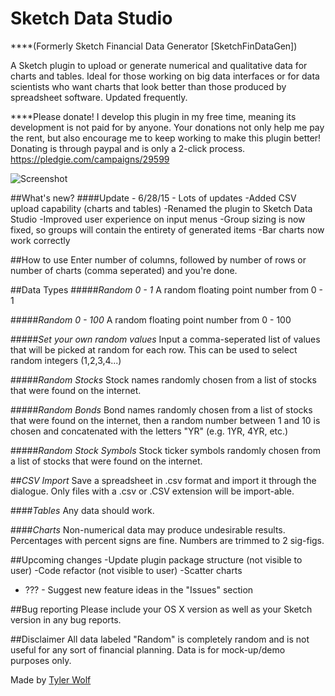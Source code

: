 Sketch Data Studio
==================

****(Formerly Sketch Financial Data Generator [SketchFinDataGen])

A Sketch plugin to upload or generate numerical and qualitative data for charts and tables. Ideal for those working on big data interfaces or for data scientists who want charts that look better than those produced by spreadsheet software. Updated frequently.

****Please donate!
I develop this plugin in my free time, meaning its development is not paid for by anyone. Your donations not only help me pay the rent, but also encourage me to keep working to make this plugin better! Donating is through paypal and is only a 2-click process.
https://pledgie.com/campaigns/29599

![Screenshot](/../screenshots/screenshots/screenshot_dashboard.png?raw=true)

##What's new?
####Update - 6/28/15 - Lots of updates
-Added CSV upload capability (charts and tables)
-Renamed the plugin to Sketch Data Studio
-Improved user experience on input menus
-Group sizing is now fixed, so groups will contain the entirety of generated items
-Bar charts now work correctly

##How to use
Enter number of columns, followed by number of rows or number of charts (comma seperated) and you're done.

##Data Types
#####*Random 0 - 1*
A random floating point number from 0 - 1

#####*Random 0 - 100*
A random floating point number from 0 - 100

#####*Set your own random values*
Input a comma-seperated list of values that will be picked at random for each row. This can be used to select random integers (1,2,3,4...)

#####*Random Stocks*
Stock names randomly chosen from a list of stocks that were found on the internet.

#####*Random Bonds*
Bond names randomly chosen from a list of stocks that were found on the internet, then a random number between 1 and 10 is chosen and concatenated with the letters "YR" (e.g. 1YR, 4YR, etc.)

#####*Random Stock Symbols*
Stock ticker symbols randomly chosen from a list of stocks that were found on the internet.

##*CSV Import*
Save a spreadsheet in .csv format and import it through the dialogue. Only files with a .csv or .CSV extension will be import-able.

####*Tables*
Any data should work.

####*Charts*
Non-numerical data may produce undesirable results. Percentages with percent signs are fine. Numbers are trimmed to 2 sig-figs.

##Upcoming changes
-Update plugin package structure (not visible to user)
-Code refactor (not visible to user)
-Scatter charts
- ??? - Suggest new feature ideas in the "Issues" section

##Bug reporting
Please include your OS X version as well as your Sketch version in any bug reports.

##Disclaimer
All data labeled "Random" is completely random and is not useful for any sort of financial planning. Data is for mock-up/demo purposes only.

Made by [Tyler Wolf](http://www.tylernwolf.com)
